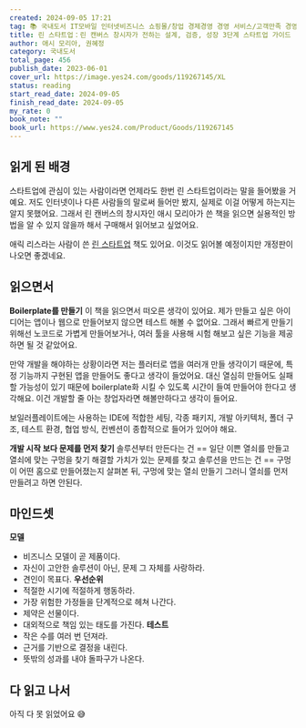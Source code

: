 ```yaml
---
created: 2024-09-05 17:21
tag: 📚 국내도서 IT모바일 인터넷비즈니스 쇼핑몰/창업 경제경영 경영 서비스/고객만족 경영전략/경영혁신 창업/장사 투자/재테크
title: 린 스타트업：린 캔버스 창시자가 전하는 설계, 검증, 성장 3단계 스타트업 가이드
author: 애시 모리아, 권혜정
category: 국내도서
total_page: 456
publish_date: 2023-06-01
cover_url: https://image.yes24.com/goods/119267145/XL
status: reading
start_read_date: 2024-09-05
finish_read_date: 2024-09-05
my_rate: 0
book_note: ""
book_url: https://www.yes24.com/Product/Goods/119267145
---
```

## 읽게 된 배경
스타트업에 관심이 있는 사람이라면 언제라도 한번 린 스타트업이라는 말을 들어봤을 거예요. 저도 인터넷이나 다른 사람들의 말로써 들어만 봤지, 실제로 이걸 어떻게 하는지는 알지 못했어요. 그래서 린 캔버스의 창시자인 애시 모리아가 쓴 책을 읽으면 실용적인 방법을 알 수 있지 않을까 해서 구매해서 읽어보고 싶었어요.

애릭 리스라는 사람이 쓴 [린 스타트업](https://www.yes24.com/Product/Goods/7921251) 책도 있어요. 이것도 읽어볼 예정이지만 개정판이 나오면 좋겠네요.
## 읽으면서
**Boilerplate를 만들기**
이 책을 읽으면서 떠오른 생각이 있어요. 제가 만들고 싶은 아이디어는 앱이나 웹으로 만들어보지 않으면 테스트 해볼 수 없어요. 그래서 빠르게 만들기 위해선 노코드로 가볍게 만들어보거나, 여러 툴을 사용해 시험 해보고 싶은 기능을 제공하면 될 것 같았어요.

만약 개발을 해야하는 상황이라면 저는 플러터로 앱을 여러개 만들 생각이기 때문에, 특정 기능까지 구현된 앱을 만들어도 좋다고 생각이 들었어요. 대신 열심히 만들어도 실패할 가능성이 있기 때문에 boilerplate화 시킬 수 있도록 시간이 들여 만들어야 한다고 생각해요. 이건 개발할 줄 아는 창업자라면 해볼만하다고 생각이 들어요.

보일러플레이트에는 사용하는 IDE에 적합한 세팅, 각종 패키지, 개발 아키텍처, 폴더 구조, 테스트 환경, 협업 방식, 컨벤션이 종합적으로 들어가 있어야 해요.

**개발 시작 보다 문제를 먼저 찾기**
솔루션부터 만든다는 건 == 일단 이쁜 열쇠를 만들고 열쇠에 맞는 구멍을 찾기
해결할 가치가 있는 문제를 찾고 솔루션을 만드는 건 == 구멍이 어떤 홈으로 만들어졌는지 살펴본 뒤, 구멍에 맞는 열쇠 만들기
그러니 열쇠를 먼저 만들려고 하면 안된다.
## 마인드셋
**모델**
- 비즈니스 모델이 곧 제품이다.
- 자신이 고안한 솔루션이 아닌, 문제 그 자체를 사랑하라.
- 견인이 목표다.
**우선순위**
- 적절한 시기에 적절하게 행동하라.
- 가장 위험한 가정들을 단계적으로 헤쳐 나간다.
- 제약은 선물이다.
- 대외적으로 책임 있는 태도를 가진다.
**테스트**
- 작은 수를 여러 번 던져라.
- 근거를 기반으로 결정을 내린다.
- 뜻밖의 성과를 내야 돌파구가 나온다.
## 다 읽고 나서
아직 다 못 읽었어요 😅
